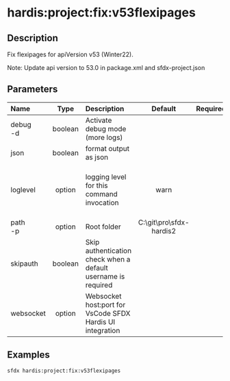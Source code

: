<!-- This file has been generated with command 'sfdx hardis:doc:plugin:generate'. Please do not update it manually or it may be overwritten -->
# hardis:project:fix:v53flexipages

## Description

Fix flexipages for apiVersion v53 (Winter22).

Note: Update api version to 53.0 in package.xml and sfdx-project.json

## Parameters

| Name         |  Type   | Description                                                   |         Default         | Required |                        Options                        |
|:-------------|:-------:|:--------------------------------------------------------------|:-----------------------:|:--------:|:-----------------------------------------------------:|
| debug<br/>-d | boolean | Activate debug mode (more logs)                               |                         |          |                                                       |
| json         | boolean | format output as json                                         |                         |          |                                                       |
| loglevel     | option  | logging level for this command invocation                     |          warn           |          | trace<br/>debug<br/>info<br/>warn<br/>error<br/>fatal |
| path<br/>-p  | option  | Root folder                                                   | C:\git\pro\sfdx-hardis2 |          |                                                       |
| skipauth     | boolean | Skip authentication check when a default username is required |                         |          |                                                       |
| websocket    | option  | Websocket host:port for VsCode SFDX Hardis UI integration     |                         |          |                                                       |

## Examples

```shell
sfdx hardis:project:fix:v53flexipages
```


